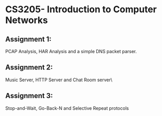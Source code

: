 # CS3205- Introduction to Computer Networks

## Assignment 1:

PCAP Analysis, HAR Analysis and a simple DNS packet parser.

## Assignment 2:

Music Server, HTTP Server and Chat Room server\

## Assignment 3:

Stop-and-Wait, Go-Back-N and Selective Repeat protocols
